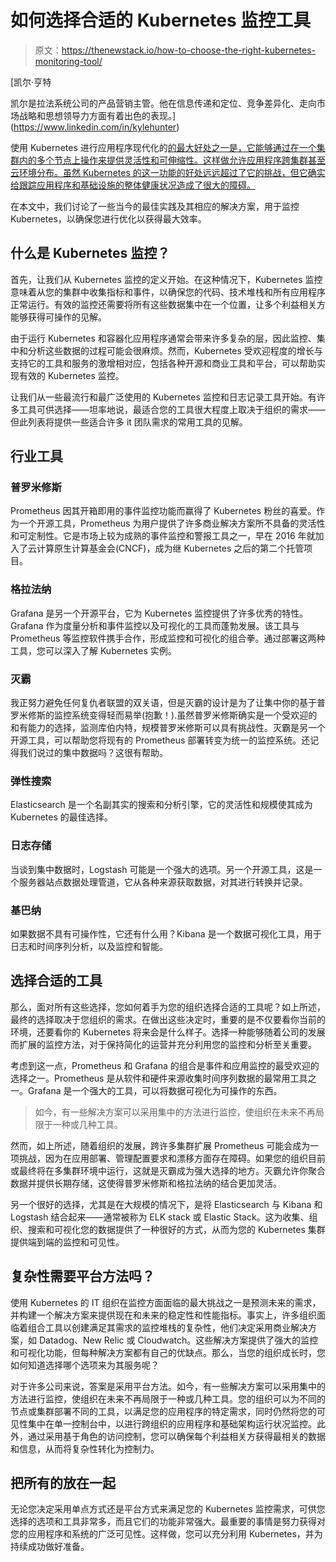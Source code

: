 # 如何选择合适的 Kubernetes 监控工具

> 原文：<https://thenewstack.io/how-to-choose-the-right-kubernetes-monitoring-tool/>

[](https://www.linkedin.com/in/kylehunter)

 [凯尔·亨特

凯尔是拉法系统公司的产品营销主管。他在信息传递和定位、竞争差异化、走向市场战略和思想领导力方面有着出色的表现。](https://www.linkedin.com/in/kylehunter) [](https://www.linkedin.com/in/kylehunter)

使用 Kubernetes 进行应用程序现代化的[的最大好处之一是，它能够通过在一个集群内的多个节点上操作来提供灵活性和可伸缩性。这样做允许应用程序跨集群甚至云环境分布。虽然 Kubernetes 的这一功能的好处远远超过了它的挑战，但它确实给跟踪应用程序和基础设施的整体健康状况造成了很大的障碍。](https://thenewstack.io/do-i-really-need-kubernetes/)

在本文中，我们讨论了一些当今的最佳实践及其相应的解决方案，用于监控 Kubernetes，以确保您进行优化以获得最大效率。

## **什么是 Kubernetes 监控？**

首先，让我们从 Kubernetes 监控的定义开始。在这种情况下，Kubernetes 监控意味着从您的集群中收集指标和事件，以确保您的代码、技术堆栈和所有应用程序正常运行。有效的监控还需要将所有这些数据集中在一个位置，让多个利益相关方能够获得可操作的见解。

由于运行 Kubernetes 和容器化应用程序通常会带来许多复杂的层，因此监控、集中和分析这些数据的过程可能会很麻烦。然而，Kubernetes 受欢迎程度的增长与支持它的工具和服务的激增相对应，包括各种开源和商业工具和平台，可以帮助实现有效的 Kubernetes 监控。

让我们从一些最流行和最广泛使用的 Kubernetes 监控和日志记录工具开始。有许多工具可供选择——坦率地说，最适合您的工具很大程度上取决于组织的需求——但此列表将提供一些适合许多 it 团队需求的常用工具的见解。

## **行业工具**

### **普罗米修斯**

Prometheus 因其开箱即用的事件监控功能而赢得了 Kubernetes 粉丝的喜爱。作为一个开源工具，Prometheus 为用户提供了许多商业解决方案所不具备的灵活性和可定制性。它是市场上较为成熟的事件监控和警报工具之一，早在 2016 年就加入了云计算原生计算基金会(CNCF)，成为继 Kubernetes 之后的第二个托管项目。

### **格拉法纳**

Grafana 是另一个开源平台，它为 Kubernetes 监控提供了许多优秀的特性。Grafana 作为度量分析和事件监控以及可视化的工具而蓬勃发展。该工具与 Prometheus 等监控软件携手合作，形成监控和可视化的组合拳。通过部署这两种工具，您可以深入了解 Kubernetes 实例。

### **灭霸**

我正努力避免任何复仇者联盟的双关语，但是灭霸的设计是为了让集中你的基于普罗米修斯的监控系统变得轻而易举(抱歉！).虽然普罗米修斯确实是一个受欢迎的和有能力的选择，监测库伯内特，规模普罗米修斯可以具有挑战性。灭霸是另一个开源工具，可以帮助您将现有的 Prometheus 部署转变为统一的监控系统。还记得我们说过的集中数据吗？这很有帮助。

### **弹性搜索**

Elasticsearch 是一个名副其实的搜索和分析引擎，它的灵活性和规模使其成为 Kubernetes 的最佳选择。

### **日志存储**

当谈到集中数据时，Logstash 可能是一个强大的选项。另一个开源工具，这是一个服务器站点数据处理管道，它从各种来源获取数据，对其进行转换并记录。

### **基巴纳**

如果数据不具有可操作性，它还有什么用？Kibana 是一个数据可视化工具，用于日志和时间序列分析，以及监控和智能。

## **选择合适的工具**

那么，面对所有这些选择，您如何着手为您的组织选择合适的工具呢？如上所述，最终的选择取决于您组织的需求。在做出这些决定时，重要的是不仅要看你当前的环境，还要看你的 Kubernetes 将来会是什么样子。选择一种能够随着公司的发展而扩展的监控方法，对于保持简化的运营并充分利用您的监控和分析至关重要。

考虑到这一点，Prometheus 和 Grafana 的组合是事件和应用监控的最受欢迎的选择之一。Prometheus 是从软件和硬件来源收集时间序列数据的最常用工具之一。Grafana 是一个强大的工具，可以将数据可视化为可操作的东西。

> 如今，有一些解决方案可以采用集中的方法进行监控，使组织在未来不再局限于一种或几种工具。

然而，如上所述，随着组织的发展，跨许多集群扩展 Prometheus 可能会成为一项挑战，因为在应用部署、管理配置要求和漂移方面存在障碍。如果您的组织目前或最终将在多集群环境中运行，这就是灭霸成为强大选择的地方。灭霸允许你聚合数据并提供长期存储，这使得普罗米修斯和格拉法纳的结合更加灵活。

另一个很好的选择，尤其是在大规模的情况下，是将 Elasticsearch 与 Kibana 和 Logstash 结合起来——通常被称为 ELK stack 或 Elastic Stack。这为收集、组织、搜索和可视化您的数据提供了一种很好的方式，从而为您的 Kubernetes 集群提供端到端的监控和可见性。

## 复杂性需要平台方法吗？

使用 Kubernetes 的 IT 组织在监控方面面临的最大挑战之一是预测未来的需求，并构建一个解决方案来提供现在和未来的稳定性和性能指标。事实上，许多组织面临着组合工具以创建满足其需求的监控堆栈的复杂性，他们决定采用商业解决方案，如 Datadog、New Relic 或 Cloudwatch。这些解决方案提供了强大的监控和可视化功能，但每种解决方案都有自己的优缺点。那么，当您的组织成长时，您如何知道选择哪个选项来为其服务呢？

对于许多公司来说，答案是采用平台方法。如今，有一些解决方案可以采用集中的方法进行监控，使组织在未来不再局限于一种或几种工具。您的组织可以为不同的节点或集群部署不同的工具，以满足您的应用程序的特定需求，同时仍然将您的可见性集中在单一控制台中，以进行跨组织的应用程序和基础架构运行状况监控。此外，通过采用基于角色的访问控制，您可以确保每个利益相关方获得最相关的数据和信息，从而将复杂性转化为控制力。

## **把所有的放在一起**

无论您决定采用单点方式还是平台方式来满足您的 Kubernetes 监控需求，可供您选择的选项和工具非常多，而且它们的功能非常强大。最重要的事情是努力获得对您的应用程序和系统的广泛可见性。这样做，您可以充分利用 Kubernetes，并为持续成功做好准备。

<svg xmlns:xlink="http://www.w3.org/1999/xlink" viewBox="0 0 68 31" version="1.1"><title>Group</title> <desc>Created with Sketch.</desc></svg>